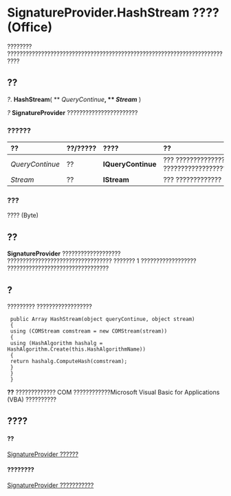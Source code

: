 
# SignatureProvider.HashStream ???? (Office)

???????? ??????????????????????????????????????????????????????????????????????????


## ??

 _?_. **HashStream**( ** _QueryContinue_**, ** _Stream_** )

 _?_ **SignatureProvider** ???????????????????????


### ??????



|**??**|**??/?????**|**????**|**??**|
|:-----|:-----|:-----|:-----|
| _QueryContinue_|??|**IQueryContinue**|??? ???????????????? ?????????????????????????????????|
| _Stream_|??|**IStream**|??? ?????????????|

### ???

???? (Byte)


## ??

 **SignatureProvider** ??????????????????? ?????????????????????????????????? ??????? 1 ?????????????????? ?????????????????????????????????


## ?

????????? ??????????????????


```
 public Array HashStream(object queryContinue, object stream) 
 { 
 using (COMStream comstream = new COMStream(stream)) 
 { 
 using (HashAlgorithm hashalg = HashAlgorithm.Create(this.HashAlgorithmName)) 
 { 
 return hashalg.ComputeHash(comstream); 
 } 
 } 
 } 

```


 **??**  ????????????? COM ????????????Microsoft Visual Basic for Applications (VBA) ??????????


## ????


#### ??


[SignatureProvider ??????](3df5d1dc-f7da-dacc-239a-7b02f79a5d1b.md)
#### ????????


[SignatureProvider ???????????](http://msdn.microsoft.com/library/8f99b46b-ee6c-54eb-570a-d2b34c0a8b3d%28Office.15%29.aspx)